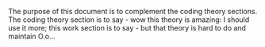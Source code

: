 The purpose of this document is to complement the coding theory sections.
The coding theory section is to say - wow this theory is amazing:
I should use it more; this work section is to say - but that theory is hard to
do and maintain O.o...
